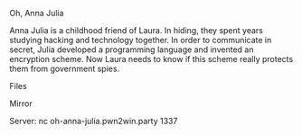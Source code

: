 Oh, Anna Julia

Anna Julia is a childhood friend of Laura. In hiding, they spent years studying hacking and technology together. In order to communicate in secret, Julia developed a programming language and invented an encryption scheme. Now Laura needs to know if this scheme really protects them from government spies.

Files

Mirror

Server: nc oh-anna-julia.pwn2win.party 1337

